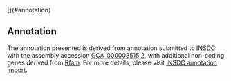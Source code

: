 []{#annotation}

Annotation
----------

The annotation presented is derived from annotation submitted to
[INSDC](http://www.insdc.org) with the assembly accession
[GCA\_000003515.2](http://www.ebi.ac.uk/ena/data/view/GCA_000003515.2),
with additional non-coding genes derived from
[Rfam](http://rfam.xfam.org/). For more details, please visit [INSDC
annotation
import](http://ensemblgenomes.org/info/data/insdc_annotation).
